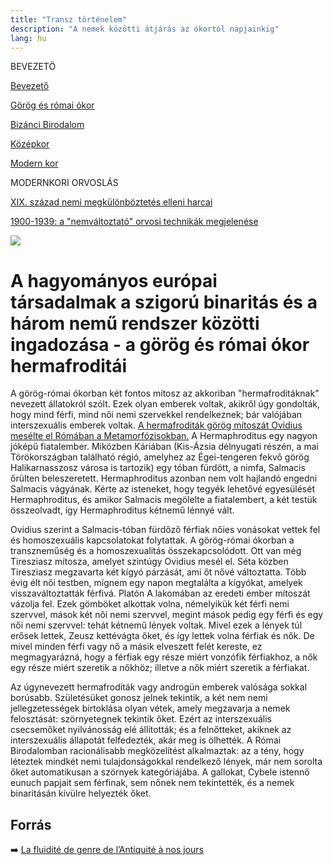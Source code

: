 ```yaml
---
title: "Transz történelem"
description: "A nemek közötti átjárás az ókortól napjainkig"
lang: hu
---
```


<div class="floating-columns">

<div class="floating-bar">

BEVEZETÖ

[Bevezető](/#/entry?id=transz-tortenelem)

[Görög és római ókor](/#/entry?id=transz-tortenelem-gorog-es-romai-okor)

[Bizánci Birodalom](/#/entry?id=transz-tortenelem-bizanci-birodalom)

[Középkor](/#/entry?id=transz-tortenelem-kozepkor)

[Modern kor](/#/entry?id=transz-tortenelem-modern-kor)

MODERNKORI ORVOSLÁS

[XIX. század nemi megkülönböztetés elleni harcai](/#/entry?id=transz-tortenelem-xix-szazad)

[1900-1939: a "nemváltoztató" orvosi technikák megjelenése](/#/entry?id=transz-tortenelem-nemvaltoztato-orvosi-technikak-megjelenese)


</div>

<div class="wiki-content">

<div class="header-image"><img src="assets/images/undraw_moving.svg" /></div>

# A hagyományos európai társadalmak a szigorú binaritás és a három nemű rendszer közötti ingadozása - a görög és római ókor hermafroditái

A görög-római ókorban két fontos mítosz az akkoriban "hermafroditáknak" nevezett állatokról szólt. Ezek olyan emberek voltak, akikről úgy gondolták, hogy mind férfi, mind női nemi szervekkel rendelkeznek; bár valójában interszexuális emberek voltak. [A hermafroditák görög mítoszát Ovidius mesélte el Rómában a Metamorfózisokban.](https://mek.oszk.hu/03600/03690/03690.htm#29) A Hermaphroditus egy nagyon jóképű fiatalember. Miközben Káriában (Kis-Ázsia délnyugati részén, a mai Törökországban található régió, amelyhez az Égei-tengeren fekvő görög Halikarnasszosz városa is tartozik) egy tóban fürdött, a nimfa, Salmacis őrülten beleszeretett. Hermaphroditus azonban nem volt hajlandó engedni Salmacis vágyának. Kérte az isteneket, hogy tegyék lehetővé egyesülését Hermaphroditus, és amikor Salmacis megölelte a fiatalembert, a két testük összeolvadt, így Hermaphroditus kétnemű lénnyé vált.

Ovidius szerint a Salmacis-tóban fürdőző férfiak nőies vonásokat vettek fel és homoszexuális kapcsolatokat folytattak. A görög-római ókorban a transzneműség és a homoszexualitás összekapcsolódott. Ott van még Tiresziasz mítosza, amelyet szintúgy Ovidius mesél el. Séta közben Tiresziasz megzavarta két kígyó párzását, ami őt nővé változtatta. Több évig élt női testben, mígnem egy napon megtalálta a kígyókat, amelyek visszaváltoztatták férfivá. Platón A lakomában az eredeti ember mítoszát vázolja fel. Ezek gömböket alkottak volna, némelyikük két férfi nemi szervvel, mások két női nemi szervvel, megint mások pedig egy férfi és egy női nemi szervvel: tehát kétnemű lények voltak. Mivel ezek a lények túl erősek lettek, Zeusz kettévágta őket, és így lettek volna férfiak és nők. De mivel minden férfi vagy nő a másik elveszett felét kereste, ez megmagyarázná, hogy a férfiak egy része miért vonzófik férfiakhoz, a nők egy része miért szeretik a nőkhöz; illetve a nők miért szeretik a férfiakat.

Az úgynevezett hermafroditák vagy androgün emberek valósága sokkal borúsabb. Születésüket gonosz jelnek tekintik, a két nem nemi jellegzetességek birtoklása olyan vétek, amely megzavarja a nemek felosztását: szörnyetegnek tekintik őket. Ezért az interszexuális csecsemőket nyilvánosság elé állították; és a felnőtteket, akiknek az interszexuális állapotát felfedezték, akár meg is ölhették. A Római Birodalomban racionálisabb megközelítést alkalmaztak: az a tény, hogy léteztek mindkét nemi tulajdonságokkal rendelkező lények, már nem sorolta őket automatikusan a szörnyek kategóriájába. A gallokat, Cybele istennő eunuch papjait sem férfinak, sem nőnek nem tekintették, és a nemek binaritásán kívülre helyezték őket.

## Forrás

➡️ [La fluidité de genre de l’Antiquité à nos jours](https://institutlaboetie.fr/wp-content/uploads/2023/06/NOTE-ILB-LGBT-1.pdf)

</div>